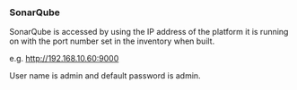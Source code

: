 ### SonarQube

SonarQube is accessed by using the IP address of the platform it is running on with the port number set in the inventory when built.

e.g. http://192.168.10.60:9000

User name is admin and default password is admin.